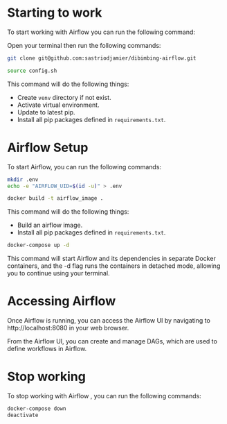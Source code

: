 # Starting to work

To start working with Airflow you can run the following command:

Open your terminal then run the following commands:

```bash
git clone git@github.com:sastriodjamier/dibimbing-airflow.git
```

```bash
source config.sh
```

This command will do the following things:

- Create `venv` directory if not exist.
- Activate virtual environment.
- Update to latest pip.
- Install all pip packages defined in `requirements.txt`.


# Airflow Setup

To start Airflow, you can run the following commands:

```zsh
mkdir .env
echo -e "AIRFLOW_UID=$(id -u)" > .env
```

```zsh
docker build -t airflow_image .
```

This command will do the following things:
- Build an airflow image.
- Install all pip packages defined in `requirements.txt`.


```zsh
docker-compose up -d
```
This command will start Airflow and its dependencies in separate Docker containers, and the -d flag runs the containers in detached mode, allowing you to continue using your terminal.

# Accessing Airflow

Once Airflow is running, you can access the Airflow UI by navigating to http://localhost:8080 in your web browser.

From the Airflow UI, you can create and manage DAGs, which are used to define workflows in Airflow.


# Stop working

To stop working with Airflow , you can run the following commands:

```zsh
docker-compose down
deactivate
```